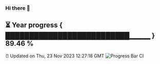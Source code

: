 ### Hi there 👋
⏳ Year progress { ██████████████████████████▁▁▁▁ } 89.46 %
---
⏰ Updated on Thu, 23 Nov 2023 12:27:18 GMT
![Progress Bar CI](https://github.com/liununu/liununu/workflows/Progress%20Bar%20CI/badge.svg)
